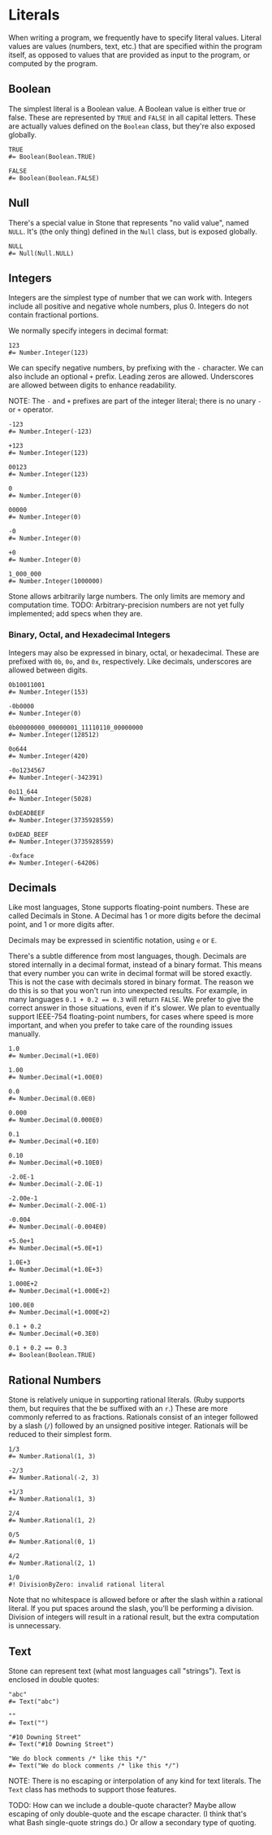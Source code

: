 Literals
========

When writing a program, we frequently have to specify literal values.
Literal values are values (numbers, text, etc.) that are specified within the program itself,
as opposed to values that are provided as input to the program, or computed by the program.


Boolean
-------

The simplest literal is a Boolean value.
A Boolean value is either true or false.
These are represented by `TRUE` and `FALSE` in all capital letters.
These are actually values defined on the `Boolean` class, but they're also exposed globally.

~~~ stone
TRUE
#= Boolean(Boolean.TRUE)

FALSE
#= Boolean(Boolean.FALSE)
~~~


Null
----

There's a special value in Stone that represents "no valid value", named `NULL`.
It's (the only thing) defined in the `Null` class, but is exposed globally.

~~~ stone
NULL
#= Null(Null.NULL)
~~~


Integers
--------

Integers are the simplest type of number that we can work with.
Integers include all positive and negative whole numbers, plus 0.
Integers do not contain fractional portions.

We normally specify integers in decimal format:

~~~ stone
123
#= Number.Integer(123)
~~~

We can specify negative numbers, by prefixing with the `-` character.
We can also include an optional `+` prefix.
Leading zeros are allowed.
Underscores are allowed between digits to enhance readability.

NOTE: The `-` and `+` prefixes are part of the integer literal; there is no unary `-` or `+` operator.

~~~ stone
-123
#= Number.Integer(-123)

+123
#= Number.Integer(123)

00123
#= Number.Integer(123)

0
#= Number.Integer(0)

00000
#= Number.Integer(0)

-0
#= Number.Integer(0)

+0
#= Number.Integer(0)

1_000_000
#= Number.Integer(1000000)
~~~

Stone allows arbitrarily large numbers. The only limits are memory and computation time.
TODO: Arbitrary-precision numbers are not yet fully implemented; add specs when they are.


### Binary, Octal, and Hexadecimal Integers

Integers may also be expressed in binary, octal, or hexadecimal.
These are prefixed with `0b`, `0o`, and `0x`, respectively.
Like decimals, underscores are allowed between digits.

~~~ stone
0b10011001
#= Number.Integer(153)

-0b0000
#= Number.Integer(0)

0b00000000_00000001_11110110_00000000
#= Number.Integer(128512)

0o644
#= Number.Integer(420)

-0o1234567
#= Number.Integer(-342391)

0o11_644
#= Number.Integer(5028)

0xDEADBEEF
#= Number.Integer(3735928559)

0xDEAD_BEEF
#= Number.Integer(3735928559)

-0xface
#= Number.Integer(-64206)
~~~


Decimals
--------

Like most languages, Stone supports floating-point numbers.
These are called Decimals in Stone.
A Decimal has 1 or more digits before the decimal point, and 1 or more digits after.

Decimals may be expressed in scientific notation, using `e` or `E`.

There's a subtle difference from most languages, though.
Decimals are stored internally in a decimal format, instead of a binary format.
This means that every number you can write in decimal format will be stored exactly.
This is not the case with decimals stored in binary format.
The reason we do this is so that you won't run into unexpected results.
For example, in many languages `0.1 + 0.2 == 0.3` will return `FALSE`.
We prefer to give the correct answer in those situations, even if it's slower.
We plan to eventually support IEEE-754 floating-point numbers, for cases where speed
is more important, and when you prefer to take care of the rounding issues manually.

~~~ stone
1.0
#= Number.Decimal(+1.0E0)

1.00
#= Number.Decimal(+1.00E0)

0.0
#= Number.Decimal(0.0E0)

0.000
#= Number.Decimal(0.000E0)

0.1
#= Number.Decimal(+0.1E0)

0.10
#= Number.Decimal(+0.10E0)

-2.0E-1
#= Number.Decimal(-2.0E-1)

-2.00e-1
#= Number.Decimal(-2.00E-1)

-0.004
#= Number.Decimal(-0.004E0)

+5.0e+1
#= Number.Decimal(+5.0E+1)

1.0E+3
#= Number.Decimal(+1.0E+3)

1.000E+2
#= Number.Decimal(+1.000E+2)

100.0E0
#= Number.Decimal(+1.000E+2)

0.1 + 0.2
#= Number.Decimal(+0.3E0)

0.1 + 0.2 == 0.3
#= Boolean(Boolean.TRUE)
~~~


Rational Numbers
----------------

Stone is relatively unique in supporting rational literals.
(Ruby supports them, but requires that the be suffixed with an `r`.)
These are more commonly referred to as fractions.
Rationals consist of an integer followed by a slash (`/`) followed by an unsigned positive integer.
Rationals will be reduced to their simplest form.

~~~ stone
1/3
#= Number.Rational(1, 3)

-2/3
#= Number.Rational(-2, 3)

+1/3
#= Number.Rational(1, 3)

2/4
#= Number.Rational(1, 2)

0/5
#= Number.Rational(0, 1)

4/2
#= Number.Rational(2, 1)

1/0
#! DivisionByZero: invalid rational literal
~~~

Note that no whitespace is allowed before or after the slash within a rational literal.
If you put spaces around the slash, you'll be performing a division.
Division of integers will result in a rational result, but the extra computation is unnecessary.


Text
----

Stone can represent text (what most languages call "strings").
Text is enclosed in double quotes:

~~~ stone
"abc"
#= Text("abc")

""
#= Text("")

"#10 Downing Street"
#= Text("#10 Downing Street")

"We do block comments /* like this */"
#= Text("We do block comments /* like this */")
~~~

NOTE: There is no escaping or interpolation of any kind for text literals.
The `Text` class has methods to support those features.

TODO: How can we include a double-quote character?
Maybe allow escaping of only double-quote and the escape character.
(I think that's what Bash single-quote strings do.)
Or allow a secondary type of quoting.
